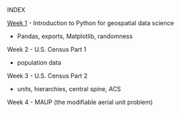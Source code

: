INDEX

[Week 1](Week1.ipynb) - Introduction to Python for geospatial data science
- Pandas, exports, Matplotlib, randomness

Week 2 - U.S. Census Part 1
- population data

Week 3 - U.S. Census Part 2
- units, hierarchies, central spine, ACS

Week 4 - MAUP (the modifiable aerial unit problem) 

